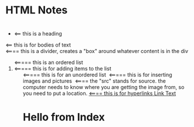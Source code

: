 # HTML Notes

* <h1></h1> <== this is a heading
<p></p> <== this is for bodies of text
<div> <==== this is a divider, creates a "box" around whatever content is in the div
<ol> <===== this is an ordered list
<li> <===== this is for adding items to the list
<ul> <===== this is for an unordered list
<img> <===== this is for inserting images and pictures
<img src> <==== the "src" stands for source. the computer needs to know where you are getting the image from, so you need to put a location.
<a href> <==== this is for hyperlinks <a href="google.com">Link Text</a>

<html>
<!-- The head tag is for more meta data -->
    <head>
<!-- All elements that are visible should go in the <body> tag -->
        <title>demo</title>
<body>
    <h1>Hello from Index</h1>

